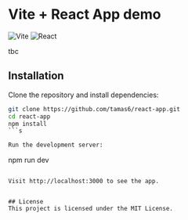 # Vite + React App demo

![Vite](https://img.shields.io/badge/Vite-2.0-blueviolet)
![React](https://img.shields.io/badge/React-17.0.2-blue)

tbc

## Installation

Clone the repository and install dependencies:

````bash
git clone https://github.com/tamas6/react-app.git
cd react-app
npm install
```s

Run the development server:

````

npm run dev

```

Visit http://localhost:3000 to see the app.


## License
This project is licensed under the MIT License.
```
